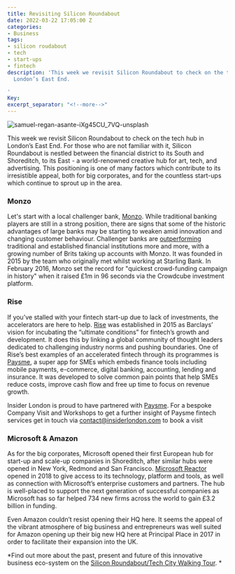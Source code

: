 ```yaml
---
title: Revisiting Silicon Roundabout
date: 2022-03-22 17:05:00 Z
categories:
- Business
tags:
- silicon roudabout
- tech
- start-ups
- fintech
description: 'This week we revisit Silicon Roundabout to check on the tech hub in
  London’s East End.

'
Key: 
excerpt_separator: "<!--more-->"
---
```


![samuel-regan-asante-iXg45CU_7VQ-unsplash](/uploads/samuel-regan-asante-iXg45CU_7VQ-unsplash.jpg)

This week we revisit Silicon Roundabout to check on the tech hub in London’s East End.
For those who are not familiar with it, Silicon Roundabout is nestled between the financial district to its South and Shoreditch, to its East - a world-renowned creative hub for art, tech, and advertising. This positioning is one of many factors which contribute to its irresistible appeal, both for big corporates, and for the countless start-ups which continue to sprout up in the area.

<!--more-->

### Monzo 

Let's start with a local challenger bank, [Monzo](https://monzo.com/i/monzo-account). While traditional banking players are still in a strong position, there are signs that some of the historic advantages of large banks may be starting to weaken amid innovation and changing customer behaviour. Challenger banks are [outperforming](https://www.cityam.com/the-monzo-effect-challenger-banks-make-life-increasingly-difficult-for-traditional-high-street-rivals/) traditional and established financial institutions more and more, with a growing number of Brits taking up accounts with Monzo. It was founded in 2015 by the team who originally met whilst working at Starling Bank. In February 2016, Monzo set the record for "quickest crowd-funding campaign in history" when it raised £1m in 96 seconds via the Crowdcube investment platform. 

### Rise

If you’ve stalled with your fintech start-up due to lack of investments, the accelerators are here to help. [Rise](https://home.barclays/who-we-are/innovation/barclays-accelerator/companies/) was established in 2015 as Barclays’ vision for incubating the “ultimate conditions” for fintech’s growth and development. It does this by linking a global community of thought leaders dedicated to challenging industry norms and pushing boundaries. One of Rise’s best examples of an accelerated fintech through its programmes is [Paysme](https://www.paysme.co.uk/), a super app for SMEs which embeds finance tools including mobile payments, e-commerce, digital banking, accounting, lending and insurance.  It was developed to solve common pain points that help SMEs reduce costs, improve cash flow and free up time to focus on revenue growth.  

Insider London is proud to have partnered with [Paysme](https://www.paysme.co.uk/). For a bespoke Company Visit and Workshops to get a further insight of Paysme fintech services get in touch via <a href="mailto:contact@insiderlondon.com">contact@insiderlondon.com</a> to book a visit

### Microsoft & Amazon 

As for the big corporates, Microsoft opened their first European hub for start-up and scale-up companies in Shoreditch,  after similar hubs were opened in New York, Redmond and San Francisco. [Microsoft Reactor](https://news.microsoft.com/en-gb/2018/02/23/inside-microsofts-new-20m-uk-reactor/) opened in 2018 to give access to its technology, platform and tools, as well as connection with Microsoft’s enterprise customers and partners. The hub is well-placed to support the next generation of successful companies as Microsoft has so far helped 734 new firms across the world to gain £3.2 billion in funding.

Even Amazon couldn’t resist opening their HQ here. It seems the appeal of the vibrant atmosphere of big business and entrepreneurs was well suited for Amazon opening up their big new HQ here at Principal Place in 2017 in order to facilitate their expansion into the UK. 


*Find out more about the past, present and future of this innovative business eco-system on the [Silicon Roundabout/Tech City Walking Tour](https://www.insiderlondon.com/london/educational-tours/silicon-roundabout-and-tech-city-tour/). *


